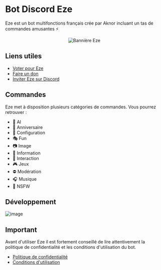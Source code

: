 # Bot Discord Eze

Eze est un bot multifonctions français crée par Aknor incluant un tas de commandes amusantes ⚡️

<p align="center">
  <img src="https://media.discordapp.net/attachments/488126372976525343/1240251711650529280/eze.png?ex=668bc16a&is=668a6fea&hm=5774fd8e85a697b3e96631240762894cf082a984b6ed26e4dc806e4967ae4fe8&=&format=webp&quality=lossless&width=1360&height=480" alt="Bannière Eze">
</p>

## Liens utiles

* [Voter pour Eze](https://top.gg/bot/1090997197371351102)
* [Faire un don](https://ko-fi.com/aknor)
* [Inviter Eze sur Discord](https://discord.com/oauth2/authorize?client_id=1090997197371351102)

## Commandes

Eze met à disposition plusieurs catégories de commandes. Vous pourrez retrouver :

* 🤖 AI
* 🎂 Anniversaire
* 🔧 Configuration
* 🎭 Fun
* 📷 Image
* 🔎 Information
* 🤼 Interaction
* 🎮 Jeux
* ⛔ Modération
* 🎧 Musique
* 🔞 NSFW

## Développement

![image]({[BadgeURLHere](https://img.shields.io/badge/JavaScript-F7DF1E?style=for-the-badge&logo=javascript&logoColor=black)})

## Important

Avant d'utiliser Eze il est fortement conseillé de lire attentivement la politique de confidentialité et les conditions d'utilisation du bot.

* [Politique de confidentialité]()
* [Conditions d'utilisation]()
